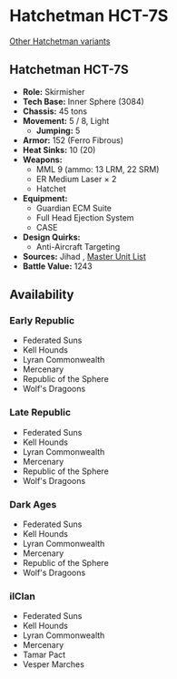 # Hatchetman HCT-7S 

[Other Hatchetman variants](../hatchetman.md) 

## Hatchetman HCT-7S 

- **Role:** Skirmisher 
- **Tech Base:** Inner Sphere (3084) 
- **Chassis:** 45 tons 
- **Movement:** 5 / 8, Light 
  - **Jumping:** 5 
- **Armor:** 152 (Ferro Fibrous) 
- **Heat Sinks:** 10 (20) 
- **Weapons:** 
  - MML 9 (ammo: 13 LRM, 22 SRM) 
  - ER Medium Laser × 2 
  - Hatchet 
- **Equipment:** 
  - Guardian ECM Suite 
  - Full Head Ejection System 
  - CASE 
- **Design Quirks:** 
  - Anti-Aircraft Targeting 
- **Sources:** Jihad , [Master Unit List](http://masterunitlist.info/Unit/Details/1418) 
- **Battle Value:** 1243 

## Availability 

### Early Republic 

- Federated Suns 
- Kell Hounds 
- Lyran Commonwealth 
- Mercenary 
- Republic of the Sphere 
- Wolf's Dragoons 

### Late Republic 

- Federated Suns 
- Kell Hounds 
- Lyran Commonwealth 
- Mercenary 
- Republic of the Sphere 
- Wolf's Dragoons 

### Dark Ages 

- Federated Suns 
- Kell Hounds 
- Lyran Commonwealth 
- Mercenary 
- Republic of the Sphere 
- Wolf's Dragoons 

### ilClan 

- Federated Suns 
- Kell Hounds 
- Lyran Commonwealth 
- Mercenary 
- Tamar Pact 
- Vesper Marches 

